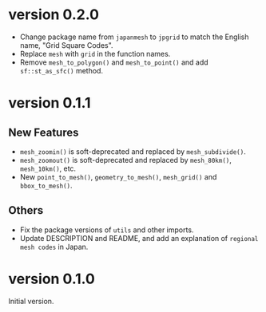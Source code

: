 # version 0.2.0
- Change package name from `japanmesh` to `jpgrid` to match the English name, 
"Grid Square Codes".
- Replace `mesh` with `grid` in the function names.
- Remove `mesh_to_polygon()` and `mesh_to_point()` and add `sf::st_as_sfc()` 
method.

# version 0.1.1
## New Features
- `mesh_zoomin()` is soft-deprecated and replaced by `mesh_subdivide()`.
- `mesh_zoomout()` is soft-deprecated and replaced by `mesh_80km()`, `mesh_10km()`, etc.
-  New `point_to_mesh()`, `geometry_to_mesh()`, `mesh_grid()` and `bbox_to_mesh()`. 
## Others
- Fix the package versions of `utils` and other imports.
- Update DESCRIPTION and README, and add an explanation of `regional mesh codes` in Japan.

# version 0.1.0
Initial version.
